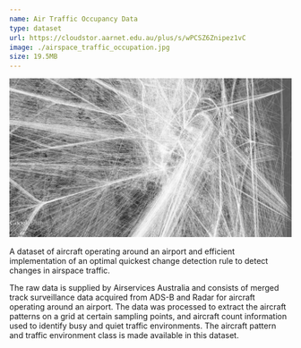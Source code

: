 ```yaml
---
name: Air Traffic Occupancy Data
type: dataset
url: https://cloudstor.aarnet.edu.au/plus/s/wPCSZ6Znipez1vC
image: ./airspace_traffic_occupation.jpg
size: 19.5MB
---
```


<p align="center"><img src="./airspace_traffic_occupation.jpg" alt="Airspace Traffic"/></p>

A dataset of aircraft operating around an airport and efficient implementation of an optimal quickest change detection rule to detect changes in airspace traffic.

The raw data is supplied by Airservices Australia and consists of merged track surveillance data acquired from ADS-B and Radar for aircraft operating around an airport. The data was processed to extract the aircraft patterns on a grid at certain sampling points, and aircraft count information used to identify busy and quiet traffic environments. The aircraft pattern and traffic environment class is made available in this dataset.

